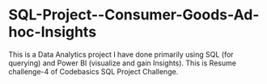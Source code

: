 # SQL-Project--Consumer-Goods-Ad-hoc-Insights

This is a Data Analytics project I have done primarily using SQL (for querying) and Power BI (visualize and gain Insights). This is Resume challenge-4 of Codebasics SQL Project Challenge.



